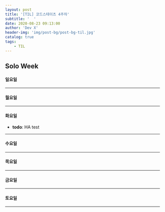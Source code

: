 ```yaml
---
layout: post
title: '[TIL] 코드스테이츠 4주차'
subtitle: '  '
date: 2020-08-23 09:13:00
author: 'Dev X'
header-img: 'img/post-bg/post-bg-til.jpg'
catalog: true
tags:
    - TIL
---
```


## Solo Week

#### 일요일

---

#### 월요일

---

#### 화요일

-   **todo**: HA test

---

#### 수요일

---

#### 목요일

---

#### 금요일

---

#### 토요일

---
